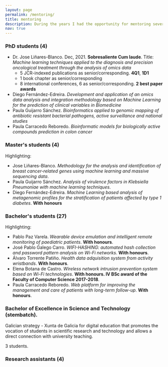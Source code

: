 ```yaml
---
layout: page
permalink: /mentoring/
title: mentoring
description: During the years I had the opportunity for mentoring several students
nav: true
---
```


### PhD students (4)

* Dr. Jose Liñares-Blanco. Dec, 2021. **Sobresaliente Cum laude**. Title: _Machine learning techniques applied to the diagnosis and precision oncological treatment through the analysis of omics data_
    * 5 JCR-indexed publications as senior/corresponding. **4Q1**, **1D1**
    * 1 book chapter as senior/corresponding
    * 8 international conferences, 6 as senior/corresponding. **2 best paper awards**
* Diego Fernández-Edreira. _Development and application of an omics data analysis and integration methodology based on Machine Learning for the prediction of clinical variables in Biomedicine_
* Paula Guijarro Sánchez. _Bioinformatics applied to genomic mapping of antibiotic resistant bacterial pathogens, active surveillance and national studies_
* Paula Carracedo Reboredo. _Bioinformatic models for biologically active compounds prediction in colon cancer_

### Master's students (4)

Highlighting:

* Jose Liñares-Blanco. _Methodology for the analysis and identification of breast cancer-related genes using machine learning and massive sequencing data_.
* Paula Guijarro Sánchez. _Analysis of virulence factors in Klebsiella Pneumoniae with machine learning techniques_.
* Diego Fernández-Edreira. _Machine Learning based analysis of metagenomic profiles for the stratification of patients affected by type 1 diabetes_. **With honours**

### Bachelor's students (27)

Highlighting:

* Pablo Paz Varela. _Wearable device emulation and intelligent remote monitoring of paediatric patients_. **With honours**.
* José Pablo Galego Carro. _WIFI-HASHING: automated hash collection and password pattern analysis on Wi-Fi networks_. **With honours**.
* Álvaro Torrente Patiño. _Health data adquisition system from activity wristbands_. **With honours**.
* Elena Botana de Castro. _Wireless network intrusion prevention system based on Wi-Fi technologies_. **With honours. IV BSc award of the Faculty of Computer Science 2017-2018**.
* Paula Carracedo Reboredo. _Web platform for improving the management and care of patients with long-term follow-up_. **With honours**.

### Bachelor of Excellence in Science and Technology (stembatch).

Galician strategy - Xunta de Galicia for digital education that promotes the vocation of students in scientific research and technology and allows a direct connection with university teaching.

3 students.

### Research assistants (4)
